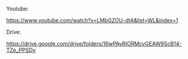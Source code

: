 Youtube:

https://www.youtube.com/watch?v=LMbGZOU-dtA&list=WL&index=1

Drive:

https://drive.google.com/drive/folders/16wPAyRIORMcvGEAW9ScB14-TZe_PPSDv
